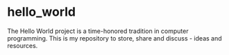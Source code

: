 # hello_world
The Hello World project is a time-honored tradition in computer programming. This is my repository to store, share and discuss - ideas and resources.

